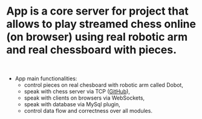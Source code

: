 # App is a core server for project that allows to play streamed chess online (on browser) using real robotic arm and real chessboard with pieces.

<br/>

* App main functionalities:
  * control pieces on real chesboard with robotic arm called Dobot,
  * speak with chess server via TCP ([GitHub](https://github.com/cosinekitty/chenard/wiki/ChenServer)),
  * speak with clients on browsers via WebSockets,
  * speak with database via MySql plugin,
  * control data flow and correctness over all modules.

